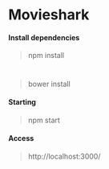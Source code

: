 # Movieshark

#### Install dependencies
> npm install
#
> bower install

#### Starting
> npm start

#### Access
> http://localhost:3000/
